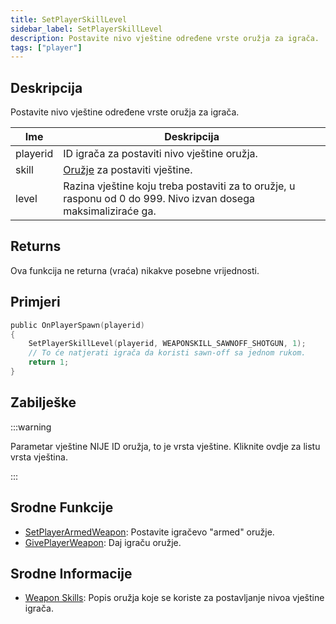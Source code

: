 ```yaml
---
title: SetPlayerSkillLevel
sidebar_label: SetPlayerSkillLevel
description: Postavite nivo vještine određene vrste oružja za igrača.
tags: ["player"]
---
```


## Deskripcija

Postavite nivo vještine određene vrste oružja za igrača.

| Ime      | Deskripcija                                                                                                     |
| -------- | --------------------------------------------------------------------------------------------------------------- |
| playerid | ID igrača za postaviti nivo vještine oružja.                                                                    |
| skill    | [Oružje](../resources/weaponskills) za postaviti vještine.                                                      |
| level    | Razina vještine koju treba postaviti za to oružje, u rasponu od 0 do 999. Nivo izvan dosega maksimaliziraće ga. |

## Returns

Ova funkcija ne returna (vraća) nikakve posebne vrijednosti.

## Primjeri

```c
public OnPlayerSpawn(playerid)
{
    SetPlayerSkillLevel(playerid, WEAPONSKILL_SAWNOFF_SHOTGUN, 1);
    // To će natjerati igrača da koristi sawn-off sa jednom rukom.
    return 1;
}
```

## Zabilješke

:::warning

Parametar vještine NIJE ID oružja, to je vrsta vještine. Kliknite ovdje za listu vrsta vještina.

:::

## Srodne Funkcije

- [SetPlayerArmedWeapon](SetPlayerArmedWeapon): Postavite igračevo "armed" oružje.
- [GivePlayerWeapon](GivePlayerWeapon): Daj igraču oružje.

## Srodne Informacije

- [Weapon Skills](../resources/weaponskills#skill-levels): Popis oružja koje se koriste za postavljanje nivoa vještine igrača.
